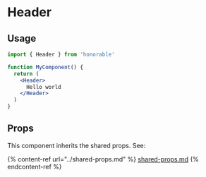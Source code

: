# Header

## Usage

```jsx
import { Header } from 'honorable'

function MyComponent() {
  return (
    <Header>
      Hello world
    </Header>
  )
}
```

## Props

This component inherits the shared props. See:

{% content-ref url="../shared-props.md" %}
[shared-props.md](../shared-props.md)
{% endcontent-ref %}

